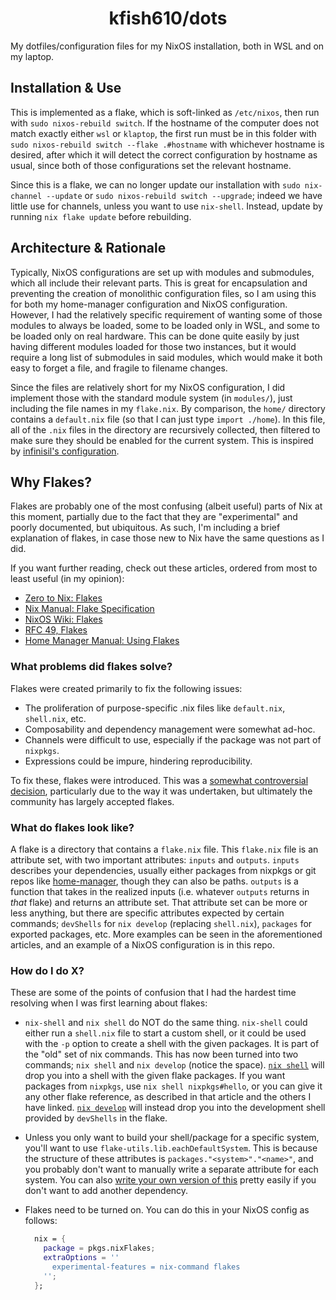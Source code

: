 <h1 align="center">kfish610/dots</h1>

My dotfiles/configuration files for my NixOS installation, both in WSL and on
my laptop.

## Installation & Use

This is implemented as a flake, which is soft-linked as `/etc/nixos`,
then run with `sudo nixos-rebuild switch`. If the hostname of the computer does
not match exactly either `wsl` or `klaptop`, the first run must be in this
folder with `sudo nixos-rebuild switch --flake .#hostname` with whichever
hostname is desired, after which it will detect the correct configuration by
hostname as usual, since both of those configurations set the relevant hostname.

Since this is a flake, we can no longer update our installation with
`sudo nix-channel --update` or `sudo nixos-rebuild switch --upgrade`; indeed we
have little use for channels, unless you want to use `nix-shell`. Instead,
update by running `nix flake update` before rebuilding.

## Architecture & Rationale

Typically, NixOS configurations are set up with modules and submodules, which
all include their relevant parts. This is great for encapsulation and preventing
the creation of monolithic configuration files, so I am using this for both my
home-manager configuration and NixOS configuration. However, I had the
relatively specific requirement of wanting some of those modules to always be
loaded, some to be loaded only in WSL, and some to be loaded only on real
hardware. This can be done quite easily by just having different modules loaded
for those two instances, but it would require a long list of submodules in said
modules, which would make it both easy to forget a file, and fragile to filename
changes.

Since the files are relatively short for my NixOS configuration, I did implement
those with the standard module system (in `modules/`), just including the file
names in my `flake.nix`. By comparison, the `home/` directory contains a
`default.nix` file (so that I can just type `import ./home`). In this file, all
of the `.nix` files in the directory are recursively collected, then filtered to
make sure they should be enabled for the current system. This is inspired by
[infinisil's configuration](https://github.com/infinisil/system/blob/master/config/new-modules/default.nix).

## Why Flakes?

Flakes are probably one of the most confusing (albeit useful) parts of Nix at
this moment, partially due to the fact that they are "experimental" and poorly
documented, but ubiquitous. As such, I'm including a brief explanation of
flakes, in case those new to Nix have the same questions as I did.

If you want further reading, check out these articles, ordered from most to
least useful (in my opinion):

- [Zero to Nix: Flakes](https://zero-to-nix.com/concepts/flakes)
- [Nix Manual: Flake Specification](https://nixos.org/manual/nix/stable/command-ref/new-cli/nix3-flake)
- [NixOS Wiki: Flakes](https://nixos.wiki/wiki/Flakes)
- [RFC 49, Flakes](https://github.com/NixOS/rfcs/pull/49)
- [Home Manager Manual: Using Flakes](https://nix-community.github.io/home-manager/index.xhtml#sec-flakes-nixos-module)

### What problems did flakes solve?

Flakes were created primarily to fix the following issues:

- The proliferation of purpose-specific .nix files like `default.nix`,
  `shell.nix`, etc.
- Composability and dependency management were somewhat ad-hoc.
- Channels were difficult to use, especially if the package was not part of
  `nixpkgs`.
- Expressions could be impure, hindering reproducibility.

To fix these, flakes were introduced. This was a
[somewhat controversial decision](https://discourse.nixos.org/t/why-are-flakes-still-experimental/29317/12),
particularly due to the way it was undertaken, but ultimately the community has
largely accepted flakes.

### What do flakes look like?

A flake is a directory that contains a `flake.nix` file. This `flake.nix` file
is an attribute set, with two important attributes: `inputs` and `outputs`.
`inputs` describes your dependencies, usually either packages from nixpkgs or
git repos like [home-manager](https://github.com/nix-community/home-manager),
though they can also be paths. `outputs` is a function that takes in the
realized inputs (i.e. whatever `outputs` returns in *that* flake)
and returns an attribute set. That attribute set can be more or
less anything, but there are specific attributes expected by certain commands;
`devShells` for `nix develop` (replacing `shell.nix`), `packages` for exported
packages, etc. More examples can be seen in the aforementioned articles, and an
example of a NixOS configuration is in this repo.

### How do I do X?

These are some of the points of confusion that I had the hardest time resolving
when I was first learning about flakes:

- `nix-shell` and `nix shell` do NOT do the same thing. `nix-shell` could either
  run a `shell.nix` file to start a custom shell, or it could be used with the
  `-p` option to create a shell with the given packages. It is part of the "old"
  set of nix commands. This has now been turned into two commands; `nix shell`
  and `nix develop` (notice the space).
  [`nix shell`](https://nixos.org/manual/nix/stable/command-ref/new-cli/nix3-shell)
  will drop you into a shell with the given flake packages. If you want packages
  from `nixpkgs`, use `nix shell nixpkgs#hello`, or you can give it any other
  flake reference, as described in that article and the others I have linked.
  [`nix develop`](https://nixos.org/manual/nix/stable/command-ref/new-cli/nix3-develop)
  will instead drop you into the development shell provided by `devShells` in
  the flake.
- Unless you only want to build your shell/package for a specific system, you'll
  want to use `flake-utils.lib.eachDefaultSystem`. This is because the structure
  of these attributes is `packages."<system>"."<name>"`, and you probably don't
  want to manually write a separate attribute for each system. You can also
  [write your own version of this](https://zero-to-nix.com/concepts/flakes#system-specificity)
  pretty easily if you don't want to add another dependency.
- Flakes need to be turned on. You can do this in your NixOS config as follows:

  ```nix
    nix = {
      package = pkgs.nixFlakes;
      extraOptions = ''
        experimental-features = nix-command flakes
      '';
    };
  ```
